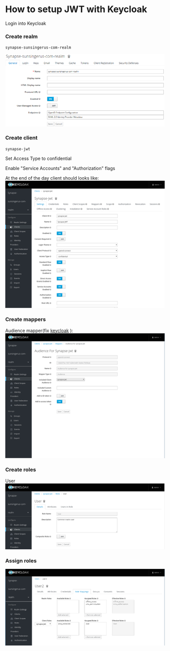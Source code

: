 # How to setup JWT with Keycloak

Login into Keycloak

### Create realm
```
synapse-sunsingerus-com-realm
```
![realm](img/realm.png)


### Create client
```
synapse-jwt
```

Set Access Type to confidential

Enable "Service Accounts" and "Authorization" flags

At the end of the day client should looks like:
![jwt_client](img/jwt_client.png)


### Create mappers

Audience mapper(fix [keycloak](https://issues.jboss.org/browse/KEYCLOAK-6638) ):
![jwt_audience_mapper](img/jwt_audience_mapper.png)


### Create roles

User
![jwt_client_role](img/jwt_client_role.png)

### Assign roles
![jwt_assign_role](img/jwt_assign_role.png)


